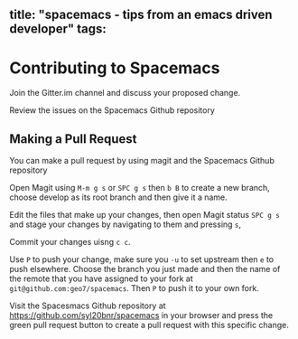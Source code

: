 title: "spacemacs - tips from an emacs driven developer"
tags:
---




# Contributing to Spacemacs

Join the Gitter.im channel and discuss your proposed change.

Review the issues on the Spacemacs Github repository

## Making a Pull Request

You can make a pull request by using magit and the Spacemacs Github repository

Open Magit using `M-m g s` or `SPC g s` then `b B` to create a new branch, choose develop as its root branch and then give it a name.

Edit the files that make up your changes, then open Magit status `SPC g s` and stage your changes by navigating to them and pressing `s`,

Commit your changes uisng `c c`.

Use `P` to push your change, make sure you `-u` to set upstream then `e` to push elsewhere. Choose the branch you just made and then the name of the remote that you have assigned to your fork at `git@github.com:geo7/spacemacs`. Then `P` to push it to your own fork.

Visit the Spacesmacs Github repository at https://github.com/syl20bnr/spacemacs in your browser and press the green pull request button to create a pull request with this specific change.

